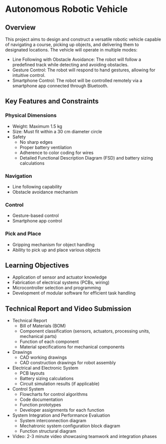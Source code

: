 # Autonomous Robotic Vehicle

## Overview

This project aims to design and construct a versatile robotic vehicle capable of navigating a course, picking up objects, and delivering them to designated locations. The vehicle will operate in multiple modes:

- Line Following with Obstacle Avoidance: The robot will follow a predefined track while detecting and avoiding obstacles.
- Gesture Control: The robot will respond to hand gestures, allowing for intuitive control.
- Smartphone Control: The robot will be controlled remotely via a smartphone app connected through Bluetooth.

## Key Features and Constraints

### Physical Dimensions

- Weight: Maximum 1.5 kg
- Size: Must fit within a 30 cm diameter circle
- Safety
  - No sharp edges
  - Proper battery ventilation
  - Adherence to color coding for wires
  - Detailed Functional Description Diagram (FSD) and battery sizing calculations

### Navigation

- Line following capability
- Obstacle avoidance mechanism

### Control

- Gesture-based control
- Smartphone app control

### Pick and Place

- Gripping mechanism for object handling
- Ability to pick up and place various objects

## Learning Objectives

- Application of sensor and actuator knowledge
- Fabrication of electrical systems (PCBs, wiring)
- Microcontroller selection and programming
- Development of modular software for efficient task handling

## Technical Report and Video Submission

- Technical Report
  - Bill of Materials (BOM)
  - Component classification (sensors, actuators, processing units, mechanical parts)
  - Function of each component
  - Material specifications for mechanical components
- Drawings
  - CAD working drawings
  - CAD construction drawings for robot assembly
- Electrical and Electronic System
  - PCB layouts
  - Battery sizing calculations
  - Circuit simulation results (if applicable)
- Control System
  - Flowcharts for control algorithms
  - Code documentation
  - Function prototypes
  - Developer assignments for each function
- System Integration and Performance Evaluation
  - System interconnection diagram
  - Mechatronic system configuration block diagram
  - Function structural diagram
- Video: 2-3 minute video showcasing teamwork and integration phases
